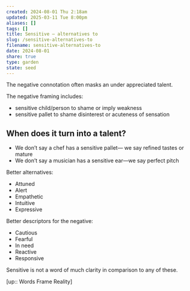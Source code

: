 ```yaml
---
created: 2024-08-01 Thu 2:18am
updated: 2025-03-11 Tue 8:00pm
aliases: []
tags: []
title: Sensitive – alternatives to
slug: /sensitive-alternatives-to
filename: sensitive-alternatives-to
date: 2024-08-01
share: true
type: garden
state: seed
---
```


The negative connotation often masks an under appreciated talent.

The negative framing includes:
- sensitive child/person to shame or imply weakness
- sensitive pallet to shame disinterest or acuteness of sensation

## When does it turn into a talent? 

- We don’t say a chef has a sensitive pallet— we say refined tastes or mature
- We don’t say a musician has a sensitive ear—we say perfect pitch

Better alternatives:
- Attuned
- Alert
- Empathetic
- Intuitive
- Expressive

Better descriptors for the negative:
- Cautious
- Fearful
- In need
- Reactive
- Responsive

Sensitive is not a word of much clarity in comparison to any of these.

[up:: Words Frame Reality]